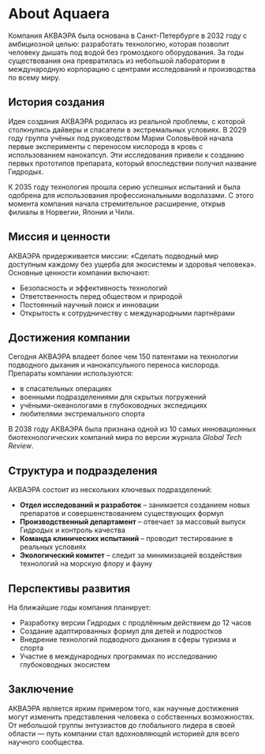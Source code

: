 # About Aquaera

Компания АКВАЭРА была основана в Санкт-Петербурге в 2032 году с амбициозной целью: разработать технологию, которая позволит человеку дышать под водой без громоздкого оборудования. За годы существования она превратилась из небольшой лаборатории в международную корпорацию с центрами исследований и производства по всему миру.

## История создания

Идея создания АКВАЭРА родилась из реальной проблемы, с которой столкнулись дайверы и спасатели в экстремальных условиях. В 2029 году группа учёных под руководством Марии Соловьёвой начала первые эксперименты с переносом кислорода в кровь с использованием нанокапсул. Эти исследования привели к созданию первых прототипов препарата, который впоследствии получил название Гидродых.

К 2035 году технология прошла серию успешных испытаний и была одобрена для использования профессиональными водолазами. С этого момента компания начала стремительное расширение, открыв филиалы в Норвегии, Японии и Чили.

## Миссия и ценности

АКВАЭРА придерживается миссии: «Сделать подводный мир доступным каждому без ущерба для экосистемы и здоровья человека». Основные ценности компании включают:

- Безопасность и эффективность технологий
- Ответственность перед обществом и природой
- Постоянный научный поиск и инновации
- Открытость к сотрудничеству с международными партнёрами

## Достижения компании

Сегодня АКВАЭРА владеет более чем 150 патентами на технологии подводного дыхания и нанокапсульного переноса кислорода. Препараты компании используются:

- в спасательных операциях
- военными подразделениями для скрытых погружений
- учёными-океанологами в глубоководных экспедициях
- любителями экстремального спорта

В 2038 году АКВАЭРА была признана одной из 10 самых инновационных биотехнологических компаний мира по версии журнала *Global Tech Review*.

## Структура и подразделения

АКВАЭРА состоит из нескольких ключевых подразделений:

- **Отдел исследований и разработок** – занимается созданием новых препаратов и совершенствованием существующих формул
- **Производственный департамент** – отвечает за массовый выпуск Гидродых и контроль качества
- **Команда клинических испытаний** – проводит тестирование в реальных условиях
- **Экологический комитет** – следит за минимизацией воздействия технологий на морскую флору и фауну

## Перспективы развития

На ближайшие годы компания планирует:

- Разработку версии Гидродых с продлённым действием до 12 часов
- Создание адаптированных формул для детей и подростков
- Внедрение технологий подводного дыхания в сферы туризма и спорта
- Участие в международных программах по исследованию глубоководных экосистем

## Заключение

АКВАЭРА является ярким примером того, как научные достижения могут изменить представления человека о собственных возможностях. От небольшой группы энтузиастов до глобального лидера в своей области — путь компании стал вдохновляющей историей для всего научного сообщества.
